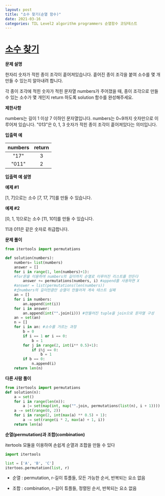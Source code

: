 ```yaml
---
layout: post
title: "소수 찾기(순열 함수)"
date: 2021-03-16
categories: TIL Level2 algorithm programmers 순열함수 코딩테스트
---
```


# [소수 찾기](https://programmers.co.kr/learn/courses/30/lessons/42839)

**문제 설명**

한자리 숫자가 적힌 종이 조각이 흩어져있습니다. 흩어진 종이 조각을 붙여 소수를 몇 개 만들 수 있는지 알아내려 합니다.

각 종이 조각에 적힌 숫자가 적힌 문자열 numbers가 주어졌을 때, 종이 조각으로 만들 수 있는 소수가 몇 개인지 return 하도록 solution 함수를 완성해주세요.

**제한사항**

numbers는 길이 1 이상 7 이하인 문자열입니다.
numbers는 0~9까지 숫자만으로 이루어져 있습니다.
"013"은 0, 1, 3 숫자가 적힌 종이 조각이 흩어져있다는 의미입니다.

**입출력 예**

| numbers | return |
| :-----: | :----: |
|  "17"   |   3    |
|  "011"  |   2    |

**입출력 예 설명**

**예제 #1**

[1, 7]으로는 소수 [7, 17, 71]를 만들 수 있습니다.

**예제 #2**

[0, 1, 1]으로는 소수 [11, 101]를 만들 수 있습니다.

11과 011은 같은 숫자로 취급합니다.

**문제 풀이**

```python
from itertools import permutations

def solution(numbers):
    numbers= list(numbers)
    answer = []
    for i in range(1, len(numbers)+1):
    #for문을 이용하여 numbers의 길이까지 순열로 이루어진 리스트를 만든다
        answer += permutations(numbers, i) #append를 사용하면 X
    #answer = list(permutations(len(numbers))
    #☝numbers의 길이만큼만 순열이 만들어져 계속 테스트 실패
    an = []
    for i in numbers:
        an.append(int(i))
    for i in answer:
        an.append(int("".join(i))) #만들어진 tuple을 join으로 문자열 구성
    an = set(an)
    n = []
    for i in an: #소수를 거르는 과정
        b = 0
        if i == 1 or i == 0:
            b = 1
        for j in range(2, int(i** 0.5)+1):
            if i%j == 0:
                b = 1
        if b == 0:
            n.append(i)
    return len(n)
```

**다른 사람 풀이**

```python
from itertools import permutations
def solution(n):
    a = set()
    for i in range(len(n)):
        a |= set(map(int, map("".join, permutations(list(n), i + 1))))
    a -= set(range(0, 2))
    for i in range(2, int(max(a) ** 0.5) + 1):
        a -= set(range(i * 2, max(a) + 1, i))
    return len(a)
```

**순열(permutation)과 조합(combination)**

itertools 모듈을 이용하여 손쉽게 순열과 조합을 만들 수 있다

```python
import itertools

list = ['A', 'B', 'C']
itertoos.permutation(list, r)
```

- 순열 : permutation, r-길이 튜플들, 모든 가능한 순서, 반복되는 요소 없음

- 조합 : combination, r-길이 튜플들, 정렬된 순서, 반복되는 요소 없음

